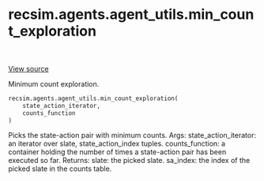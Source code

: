 <div itemscope itemtype="http://developers.google.com/ReferenceObject">
<meta itemprop="name" content="recsim.agents.agent_utils.min_count_exploration" />
<meta itemprop="path" content="Stable" />
</div>

# recsim.agents.agent_utils.min_count_exploration

<table class="tfo-notebook-buttons tfo-api" align="left">
</table>

<a target="_blank" href="https://github.com/google-research/recsim/tree/master/recsim/agents/agent_utils.py">View
source</a>

Minimum count exploration.

```python
recsim.agents.agent_utils.min_count_exploration(
    state_action_iterator,
    counts_function
)
```

<!-- Placeholder for "Used in" -->

Picks the state-action pair with minimum counts. Args: state_action_iterator: an
iterator over slate, state_action_index tuples. counts_function: a container
holding the number of times a state-action pair has been executed so far.
Returns: slate: the picked slate. sa_index: the index of the picked slate in the
counts table.
